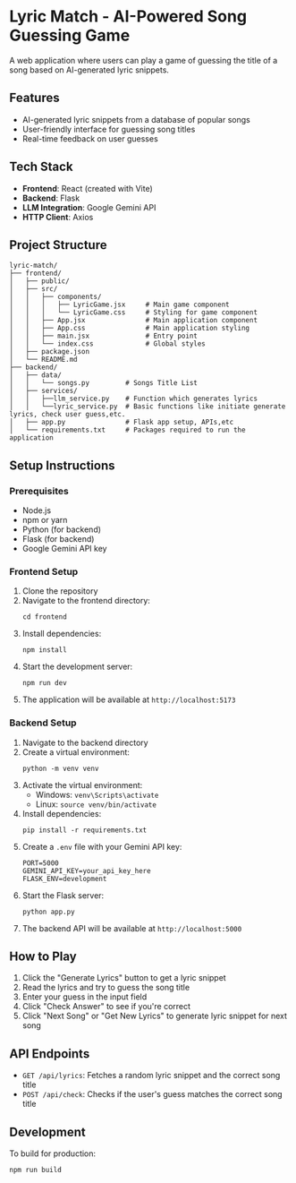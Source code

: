 # Lyric Match - AI-Powered Song Guessing Game

A web application where users can play a game of guessing the title of a song based on AI-generated lyric snippets.

## Features

- AI-generated lyric snippets from a database of popular songs
- User-friendly interface for guessing song titles
- Real-time feedback on user guesses

## Tech Stack

- **Frontend**: React (created with Vite)
- **Backend**: Flask
- **LLM Integration**: Google Gemini API
- **HTTP Client**: Axios

## Project Structure

```
lyric-match/
├── frontend/
│   ├── public/
│   ├── src/
│   │   ├── components/
│   │   │   ├── LyricGame.jsx     # Main game component
│   │   │   └── LyricGame.css     # Styling for game component
│   │   ├── App.jsx               # Main application component
│   │   ├── App.css               # Main application styling
│   │   ├── main.jsx              # Entry point
│   │   └── index.css             # Global styles
│   ├── package.json
│   └── README.md
├── backend/
│   ├── data/               
│   │   └── songs.py         # Songs Title List
│   ├── services/            
│   │   ├──llm_service.py    # Function which generates lyrics
│   │   └──lyric_service.py  # Basic functions like initiate generate lyrics, check user guess,etc.
│   ├── app.py               # Flask app setup, APIs,etc
│   └── requirements.txt     # Packages required to run the application
```


## Setup Instructions

### Prerequisites
- Node.js 
- npm or yarn
- Python (for backend)
- Flask (for backend)
- Google Gemini API key

### Frontend Setup

1. Clone the repository
2. Navigate to the frontend directory:
   ```
   cd frontend
   ```
3. Install dependencies:
   ```
   npm install
   ```
4. Start the development server:
   ```
   npm run dev
   ```
5. The application will be available at `http://localhost:5173`

### Backend Setup

1. Navigate to the backend directory
2. Create a virtual environment:
   ```
   python -m venv venv
   ```
3. Activate the virtual environment:
   - Windows: `venv\Scripts\activate`
   - Linux: `source venv/bin/activate`
4. Install dependencies:
   ```
   pip install -r requirements.txt
   ```
5. Create a `.env` file with your Gemini API key:
   ```
   PORT=5000
   GEMINI_API_KEY=your_api_key_here
   FLASK_ENV=development
   ```
6. Start the Flask server:
   ```
   python app.py
   ```
7. The backend API will be available at `http://localhost:5000`

## How to Play

1. Click the "Generate Lyrics" button to get a lyric snippet
2. Read the lyrics and try to guess the song title
3. Enter your guess in the input field
4. Click "Check Answer" to see if you're correct
5. Click "Next Song" or "Get New Lyrics" to generate lyric snippet for next song

## API Endpoints

- `GET /api/lyrics`: Fetches a random lyric snippet and the correct song title
- `POST /api/check`: Checks if the user's guess matches the correct song title

## Development

To build for production:
```
npm run build
```
